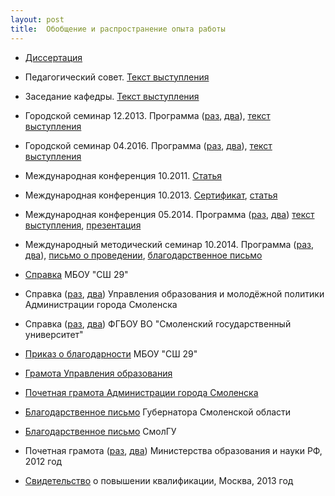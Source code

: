 ```yaml
---
layout: post
title:  Обобщение и распространение опыта работы
---
```


- [Диссертация](../content/form17/Диссертация.pdf)

- Педагогический совет. [Текст выступления](../content/form17/Пед-совет-27-03-15-Инновационная-деятельность.pdf)

- Заседание кафедры. [Текст выступления](../content/form17/Оценивание-образовательных-достижений.pdf)

- Городской семинар 12.2013.  Программа ([раз](../content/form17/Программа-семинара-2013.jpg), [два](../content/form17/Программа-семинара-2013-1.jpg)), [текст выступления](../content/form17/Информационная-образовательная-среда-школы.pdf)

- Городской семинар 04.2016. Программа ([раз](../content/form17/Программа-семинара-27-04-16.jpg), [два](../content/form17/Программа-семинара-27-04-16-1.jpg)), [текст выступления](../content/form17/Семинар-27-04-16-Доклад.pdf)

- Международная конференция 10.2011. [Статья](../content/form17/статья-1.pdf)
     
- Международная конференция 10.2013. [Сертификат](../content/form17/Сертификат-участника-конференции-31-10-13.jpg), [статья](../content/form17/статья-2.pdf)

- Международная конференция  05.2014. Программа ([раз](../content/form17/Программа-текст-1.jpg), [два](../content/form17/Программа-текст-2.jpg)) [текст выступления](../content/form17/СКМП-выступление-17-05-14.pdf), [презентация](../content/form17/Инновационная-деятельность-школьной-предметной-кафедры.pdf)

- Международный методический семинар 10.2014. Программа ([раз](../content/form17/Программа-международного-семинара-6-10-14-1.jpg), [два](../content/form17/Программа-международного-семинара-6-10-14-2.jpg)), [письмо о проведении](../content/form17/Письмо-о-проведении-международного-семинара.jpg), [благодарственное письмо](../content/form17/Благ-письмо-за-международный-семинар.jpg)

- [Справка](../content/form17/Справка-СШ-29.jpg) МБОУ "СШ 29"

- Справка ([раз](../content/form17/Справка-Управления-образования-1-лист.jpg), [два](../content/form17/Справка-Управления-образования-2-лист.jpg)) Управления образования и молодёжной политики Администрации города Смоленска

- Справка ([раз](../content/form17/Справка-из-СмолГУ-1.jpg), [два](../content/form17/Справка-из-СмолГУ-2.jpg)) ФГБОУ ВО "Смоленский государственный университет"

- [Приказ о благодарности](../content/form17/Приказ-о-благодарности.jpg) МБОУ "СШ 29"

- [Грамота Управления образования](../content/form17/Грамота-Управления-образования.jpg)

- [Почетная грамота Администрации города Смоленска](../content/form17/Грамота-Администрации-Города.jpg)

- [Благодарственное письмо](../content/form17/Благод-письмо-Губернатора.jpg) Губернатора Смоленской области

- [Благодарственное письмо](../content/form17/Благ-письмо-СмолГУ.jpg) СмолГУ

- Почетная грамота ([раз](../content/form17/Грамота-Министерства-1.jpg), [два](../content/form17/Грамота-Министерства-2.jpg)) Министерства образования и науки РФ, 2012 год

- [Свидетельство](../content/form17/О-повышении-квалификации.jpg) о повышении квалификации, Москва, 2013 год
